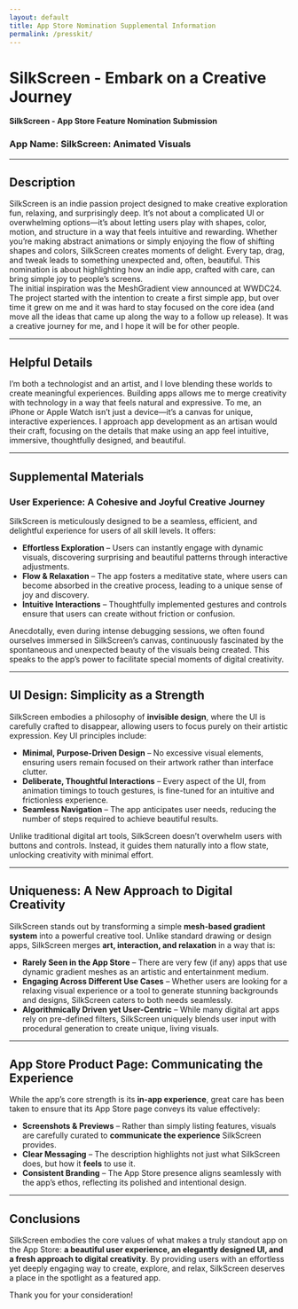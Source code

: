 ```yaml
---
layout: default
title: App Store Nomination Supplemental Information
permalink: /presskit/
---
```


# SilkScreen - Embark on a Creative Journey

**SilkScreen - App Store Feature Nomination Submission**

### App Name: SilkScreen: Animated Visuals

---

## Description

SilkScreen is an indie passion project designed to make creative exploration fun, relaxing, and surprisingly deep. It’s not about a complicated UI or overwhelming options—it’s about letting users play with shapes, color, motion, and structure in a way that feels intuitive and rewarding. Whether you’re making abstract animations or simply enjoying the flow of shifting shapes and colors, SilkScreen creates moments of delight. Every tap, drag, and tweak leads to something unexpected and, often, beautiful. This nomination is about highlighting how an indie app, crafted with care, can bring simple joy to people’s screens.\
The initial inspiration was the MeshGradient view announced at WWDC24. The project started with the intention to create a first simple app, but over time it grew on me and it was hard to stay focused on the core idea (and move all the ideas that came up along the way to a follow up release). It was a creative journey for me, and I hope it will be for other people.

---

## Helpful Details

I’m both a technologist and an artist, and I love blending these worlds to create meaningful experiences. Building apps allows me to merge creativity with technology in a way that feels natural and expressive. To me, an iPhone or Apple Watch isn’t just a device—it’s a canvas for unique, interactive experiences. I approach app development as an artisan would their craft, focusing on the details that make using an app feel intuitive, immersive,  thoughtfully designed, and beautiful.

---

## Supplemental Materials

### User Experience: A Cohesive and Joyful Creative Journey

SilkScreen is meticulously designed to be a seamless, efficient, and delightful experience for users of all skill levels. It offers:

- **Effortless Exploration** – Users can instantly engage with dynamic visuals, discovering surprising and beautiful patterns through interactive adjustments.
- **Flow & Relaxation** – The app fosters a meditative state, where users can become absorbed in the creative process, leading to a unique sense of joy and discovery.
- **Intuitive Interactions** – Thoughtfully implemented gestures and controls ensure that users can create without friction or confusion.

Anecdotally, even during intense debugging sessions, we often found ourselves immersed in SilkScreen’s canvas, continuously fascinated by the spontaneous and unexpected beauty of the visuals being created. This speaks to the app’s power to facilitate special moments of digital creativity.

---

## UI Design: Simplicity as a Strength

SilkScreen embodies a philosophy of **invisible design**, where the UI is carefully crafted to disappear, allowing users to focus purely on their artistic expression. Key UI principles include:

- **Minimal, Purpose-Driven Design** – No excessive visual elements, ensuring users remain focused on their artwork rather than interface clutter.
- **Deliberate, Thoughtful Interactions** – Every aspect of the UI, from animation timings to touch gestures, is fine-tuned for an intuitive and frictionless experience.
- **Seamless Navigation** – The app anticipates user needs, reducing the number of steps required to achieve beautiful results.

Unlike traditional digital art tools, SilkScreen doesn’t overwhelm users with buttons and controls. Instead, it guides them naturally into a flow state, unlocking creativity with minimal effort.

---

## Uniqueness: A New Approach to Digital Creativity

SilkScreen stands out by transforming a simple **mesh-based gradient system** into a powerful creative tool. Unlike standard drawing or design apps, SilkScreen merges **art, interaction, and relaxation** in a way that is:

- **Rarely Seen in the App Store** – There are very few (if any) apps that use dynamic gradient meshes as an artistic and entertainment medium.
- **Engaging Across Different Use Cases** – Whether users are looking for a relaxing visual experience or a tool to generate stunning backgrounds and designs, SilkScreen caters to both needs seamlessly.
- **Algorithmically Driven yet User-Centric** – While many digital art apps rely on pre-defined filters, SilkScreen uniquely blends user input with procedural generation to create unique, living visuals.

---

## App Store Product Page: Communicating the Experience

While the app’s core strength is its **in-app experience**, great care has been taken to ensure that its App Store page conveys its value effectively:

- **Screenshots & Previews** – Rather than simply listing features, visuals are carefully curated to **communicate the experience** SilkScreen provides.
- **Clear Messaging** – The description highlights not just what SilkScreen does, but how it **feels** to use it.
- **Consistent Branding** – The App Store presence aligns seamlessly with the app’s ethos, reflecting its polished and intentional design.

---

## Conclusions

SilkScreen embodies the core values of what makes a truly standout app on the App Store: **a beautiful user experience, an elegantly designed UI, and a fresh approach to digital creativity**. By providing users with an effortless yet deeply engaging way to create, explore, and relax, SilkScreen deserves a place in the spotlight as a featured app.

Thank you for your consideration!

